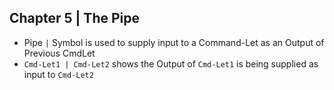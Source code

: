 ## Chapter 5 | The Pipe

* Pipe `|` Symbol is used to supply input to a Command-Let as an Output of Previous CmdLet
* `Cmd-Let1 | Cmd-Let2` shows the Output of `Cmd-Let1` is being supplied as input to `Cmd-Let2`
